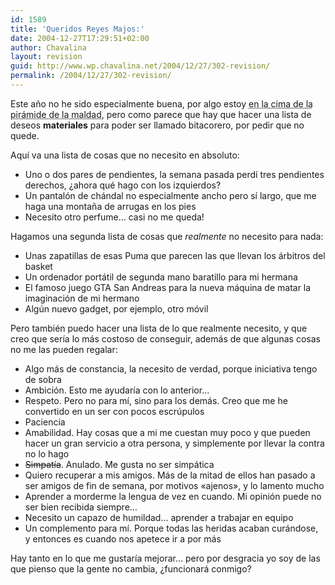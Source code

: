 ```yaml
---
id: 1589
title: 'Queridos Reyes Majos:'
date: 2004-12-27T17:29:51+02:00
author: Chavalina
layout: revision
guid: http://www.wp.chavalina.net/2004/12/27/302-revision/
permalink: /2004/12/27/302-revision/
---
```

Este año no he sido especialmente buena, por algo estoy <acronym title="según mis amigos">en la cima de la pirámide de la maldad</acronym>, pero como parece que hay que hacer una lista de deseos **materiales** para poder ser llamado bitacorero, por pedir que no quede.

Aquí va una lista de cosas que no necesito en absoluto:

  * Uno o dos pares de pendientes, la semana pasada perdí tres pendientes derechos, ¿ahora qué hago con los izquierdos?
  * Un pantalón de chándal no especialmente ancho pero sí largo, que me haga una montaña de arrugas en los pies
  * Necesito otro perfume… casi no me queda!

Hagamos una segunda lista de cosas que _realmente_ no necesito para nada:

  * Unas zapatillas de esas Puma que parecen las que llevan los árbitros del basket
  * Un ordenador portátil de segunda mano baratillo para mi hermana
  * El famoso juego GTA San Andreas para la nueva máquina de matar la imaginación de mi hermano
  * Algún nuevo gadget, por ejemplo, otro móvil

Pero también puedo hacer una lista de lo que realmente necesito, y que creo que sería lo más costoso de conseguir, además de que algunas cosas no me las pueden regalar:

  * Algo más de constancia, la necesito de verdad, porque iniciativa tengo de sobra
  * Ambición. Esto me ayudaría con lo anterior…
  * Respeto. Pero no para mí, sino para los demás. Creo que me he convertido en un ser con pocos escrúpulos
  * Paciencia
  * Amabilidad. Hay cosas que a mi me cuestan muy poco y que pueden hacer un gran servicio a otra persona, y simplemente por llevar la contra no lo hago
  * <s>Simpatía</s>. Anulado. Me gusta no ser simpática
  * Quiero recuperar a mis amigos. Más de la mitad de ellos han pasado a ser amigos de fin de semana, por motivos «ajenos», y lo lamento mucho
  * Aprender a morderme la lengua de vez en cuando. Mi opinión puede no ser bien recibida siempre…
  * Necesito un capazo de humildad… aprender a trabajar en equipo
  * Un complemento para mí. Porque todas las heridas acaban curándose, y entonces es cuando nos apetece ir a por más

Hay tanto en lo que me gustaría mejorar… pero por desgracia yo soy de las que pienso que la gente no cambia, ¿funcionará conmigo?